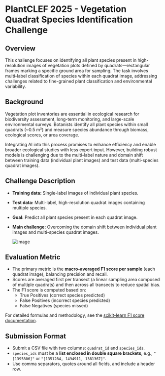 # PlantCLEF 2025 - Vegetation Quadrat Species Identification Challenge

## Overview
This challenge focuses on identifying all plant species present in high-resolution images of vegetation plots defined by quadrats—rectangular frames marking a specific ground area for sampling. The task involves multi-label classification of species within each quadrat image, addressing challenges related to fine-grained plant classification and environmental variability.

## Background
Vegetation plot inventories are essential in ecological research for biodiversity assessment, long-term monitoring, and large-scale environmental surveys. Botanists identify all plant species within small quadrats (~0.5 m²) and measure species abundance through biomass, ecological scores, or area coverage.

Integrating AI into this process promises to enhance efficiency and enable broader ecological studies with less expert input. However, building robust models is challenging due to the multi-label nature and domain shift between training data (individual plant images) and test data (multi-species quadrat images).

## Challenge Description
- **Training data:** Single-label images of individual plant species.
- **Test data:** Multi-label, high-resolution quadrat images containing multiple species.
- **Goal:** Predict all plant species present in each quadrat image.
- **Main challenge:** Overcoming the domain shift between individual plant images and multi-species quadrat images.

  ![image](https://github.com/user-attachments/assets/f0802139-5ae6-4f3b-b4d9-68fe7459ccd5)


## Evaluation Metric
- The primary metric is the **macro-averaged F1 score per sample** (each quadrat image), balancing precision and recall.
- Scores are averaged first per transect (a linear sampling area composed of multiple quadrats) and then across all transects to reduce spatial bias.
- The F1 score is computed based on:
  - True Positives (correct species predicted)
  - False Positives (incorrect species predicted)
  - False Negatives (species missed)
  
For detailed formulas and methodology, see the [scikit-learn F1 score documentation](https://scikit-learn.org/stable/modules/generated/sklearn.metrics.f1_score.html).

## Submission Format
- Submit a CSV file with two columns: `quadrat_id` and `species_ids`.
- `species_ids` must be a **list enclosed in double square brackets**, e.g., `"[1395806]"` or `"[1351284, 1494911, 1381367]"`.
- Use comma separators, quotes around all fields, and include a header row.



